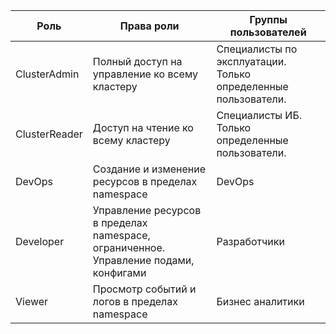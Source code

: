 | Роль          | Права роли                                                                           | Группы пользователей                                           |
|---------------|--------------------------------------------------------------------------------------|----------------------------------------------------------------|
| ClusterAdmin  | Полный доступ на управление ко всему кластеру                                        | Специалисты по эксплуатации. Только определенные пользователи. |
| ClusterReader | Доступ на чтение ко всему кластеру                                                   | Специалисты ИБ. Только определенные пользователи.              |
| DevOps        | Создание и изменение ресурсов в пределах namespace                                   | DevOps                                                         |
| Developer     | Управление ресурсов в пределах namespace, ограниченное. Управление подами, конфигами | Разработчики                                                   |
| Viewer        | Просмотр событий и логов в пределах namespace                                        | Бизнес аналитики                                               |
